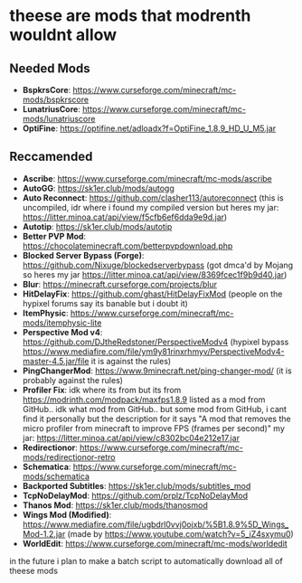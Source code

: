 # theese are mods that modrenth wouldnt allow

## Needed Mods
- **BspkrsCore**: https://www.curseforge.com/minecraft/mc-mods/bspkrscore
- **LunatriusCore**: https://www.curseforge.com/minecraft/mc-mods/lunatriuscore
- **OptiFine**: https://optifine.net/adloadx?f=OptiFine_1.8.9_HD_U_M5.jar

## Reccamended
- **Ascribe**: https://www.curseforge.com/minecraft/mc-mods/ascribe
- **AutoGG**: https://sk1er.club/mods/autogg
- **Auto Reconnect**: https://github.com/clasher113/autoreconnect (this is uncompiled, idr where i found my compiled version but heres my jar: https://litter.minoa.cat/api/view/f5cfb6ef6dda9e9d.jar)
- **Autotip**: https://sk1er.club/mods/autotip
- **Better PVP Mod**: https://chocolateminecraft.com/betterpvpdownload.php
- **Blocked Server Bypass (Forge)**: https://github.com/Nixuge/blockedserverbypass (got dmca'd by Mojang so heres my jar https://litter.minoa.cat/api/view/8369fcec1f9b9d40.jar)
- **Blur**: https://minecraft.curseforge.com/projects/blur
- **HitDelayFix**: https://github.com/ghast/HitDelayFixMod (people on the hypixel forums say its banable but i doubt it)
- **ItemPhysic**: https://www.curseforge.com/minecraft/mc-mods/itemphysic-lite
- **Perspective Mod v4**: https://github.com/DJtheRedstoner/PerspectiveModv4 (hypixel bypass https://www.mediafire.com/file/ym9y81rinxrhmyv/PerspectiveModv4-master-4.5.jar/file it is against the rules)
- **PingChangerMod**: https://www.9minecraft.net/ping-changer-mod/ (it is probably against the rules)
- **Profiler Fix**: idk where its from but its from https://modrinth.com/modpack/maxfps1.8.9 listed as a mod from GitHub.. idk what mod from GitHub.. but some mod from GitHub, i cant find it personally but the description for it says "A mod that removes the micro profiler from minecraft to improve FPS (frames per second)" my jar: https://litter.minoa.cat/api/view/c8302bc04e212e17.jar
- **Redirectionor**: https://www.curseforge.com/minecraft/mc-mods/redirectionor-retro
- **Schematica**: https://www.curseforge.com/minecraft/mc-mods/schematica
- **Backported Subtitles**: https://sk1er.club/mods/subtitles_mod
- **TcpNoDelayMod**: https://github.com/prplz/TcpNoDelayMod
- **Thanos Mod**: https://sk1er.club/mods/thanosmod
- **Wings Mod (Modified)**: https://www.mediafire.com/file/ugbdrl0vvj0ojxb/%5B1.8.9%5D_Wings_Mod-1.2.jar (made by https://www.youtube.com/watch?v=5_iZ4sxymu0)
- **WorldEdit**: https://www.curseforge.com/minecraft/mc-mods/worldedit

in the future i plan to make a batch script to automatically download all of theese mods
